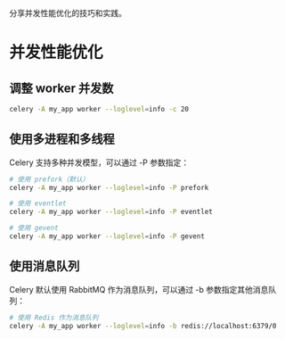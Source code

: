 分享并发性能优化的技巧和实践。

# 并发性能优化
## 调整 worker 并发数

```bash
celery -A my_app worker --loglevel=info -c 20
```

## 使用多进程和多线程
Celery 支持多种并发模型，可以通过 -P 参数指定：

```bash
# 使用 prefork（默认）
celery -A my_app worker --loglevel=info -P prefork

# 使用 eventlet
celery -A my_app worker --loglevel=info -P eventlet

# 使用 gevent
celery -A my_app worker --loglevel=info -P gevent
```
## 使用消息队列
Celery 默认使用 RabbitMQ 作为消息队列，可以通过 -b 参数指定其他消息队列：

```bash
# 使用 Redis 作为消息队列
celery -A my_app worker --loglevel=info -b redis://localhost:6379/0
```